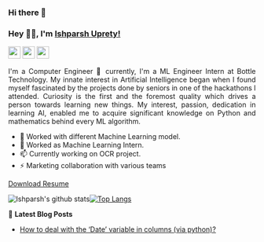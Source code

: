 ### Hi there 👋
### Hey 👋🏽, I'm [Ishparsh Uprety!](https://ishparshuprety.com.np) 
 
<p>
    <a href="mailto:uprety.ishparsh@gmail.com"><img src="https://img.shields.io/badge/Email-%23E4405F.svg?&style=for-the-badge&logo=gmail&logoColor=white" height=25></a>
  <a href="https://www.instagram.com/uprety_ishparsh/"><img src="https://img.shields.io/badge/instagram-%23E4405F.svg?&style=for-the-badge&logo=instagram&logoColor=white" height=25></a>  
  <a href="https://www.linkedin.com/in/ishparsh-uprety-85b1a1180"><img src="https://img.shields.io/badge/linkedin-%230077B5.svg?&style=for-the-badge&logo=linkedin&logoColor=white" height=25></a>
  </a>  
 
</p>
 
<div style="text-align: justify">
 
 
I'm  a Computer Engineer 🚀 currently, I'm a ML Engineer Intern at Bottle Technology. 
My innate interest in Artificial Intelligence began when I found myself fascinated by the projects done by seniors in one of the hackathons I attended. Curiosity is the first and the foremost quality which drives a person towards learning new things. My interest, passion, dedication in learning AI, enabled me to acquire significant knowledge on Python and mathematics behind every ML algorithm.
 

  </div>
 
- 🔭 Worked with different Machine Learning model.
- 🌱 Worked as Machine Learning Intern.
- 📫 Currently working on OCR project.
- ⚡  Marketing collaboration with various teams
 
[Download Resume](https://ishparshuprety.com.np)
 
![Ishparsh's github stats](https://github-readme-stats.vercel.app/api?username=ishparsh&count_private=true&show_icons=true&theme=dark)<a href="https://github.com/ishparsh">[![Top Langs](https://github-readme-stats.vercel.app/api/top-langs/?username=ishparsh&layout=compact&theme=dark)](https://github.com/ishparsh)</a>
 
 
 
📕 **Latest Blog Posts**
<!-- BLOG-POST-LIST:START -->
- [How to deal with the ‘Date’ variable in columns (via python)?](https://medium.com/@uprety.ishparsh/how-to-deal-with-the-date-variable-in-columns-via-python-58bb97b222d7)

<!-- BLOG-POST-LIST:END -->
 
 
 <!---img src="https://visitor-badge.glitch.me/badge?page_id=Diwas524.Diwas524" alt="Visitors Counter">
 
